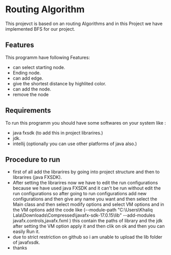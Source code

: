 
# Routing Algorithm

This projevct is based on an routing Algorithms
and in this Project we have implemented BFS for our project.

## Features
This programm have following Features:
- can select starting node.
- Ending node.
- can add edge.
- give the shortest distance by highlited color.
- can add the node.
- remove the node


## Requirements
To run this programm you should have some softwares on your system like :
- java fxsdk (to add this in project librarires.)
- jdk.
- intellij (optionally you can use other platforms of java also.)


## Procedure to run
- first of all add the librarires by going into project structure and then to librarires (java FXSDK).
- After setting the librarires now we have to edit the run configurations because we have used java FXSDK and it can't be run without edit the run configurations so after going to run configurations add new configurations and then give any name you want and then select the Main class and then select modify options and select VM options and in the VM options add the code like (--module-path "C:\Users\Khaliq Lala\Downloads\Compressed\javafx-sdk-17.0.15\lib" --add-modules javafx.controls,javafx.fxml ) this contain the paths of library and the jdk after setting the VM option apply it and then clik on ok and then you can easily Run it.
- due to strict restriction on github so i am unable to upload the lib folder of javafxsdk.
- thanks

